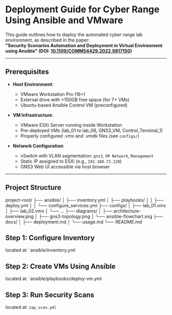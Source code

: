 # Deployment Guide for Cyber Range Using Ansible and VMware

This guide outlines how to deploy the automated cyber range lab environment, as described in the paper:  
**"Security Scenarios Automation and Deployment in Virtual Environment using Ansible" (DOI: [10.1109/COMM54429.2022.9817150](https://doi.org/10.1109/COMM54429.2022.9817150))**

---

## Prerequisites

- **Host Environment**:  
  - VMware Workstation Pro (16+)
  - External drive with >150GB free space (for 7+ VMs)
  - Ubuntu-based Ansible Control VM (preconfigured)

- **VM Infrastructure**:  
  - VMware ESXi Server running inside Workstation
  - Pre-deployed VMs (lab_01 to lab_06, GNS3_VM, Control_Terminal_1)
  - Properly configured .vmx and .vmdk files (see `configs/`)

- **Network Configuration**:  
  - vSwitch with VLAN segmentation: `gns3`, `VM Network`, `Management`
  - Static IP assigned to ESXi (e.g., `192.168.72.128`)
  - GNS3 Web UI accessible via host browser

---

## Project Structure

project-root/
├── ansible/
│ ├── inventory.yml
│ ├── playbooks/
│ │ ├── deploy.yml
│ │ └── configure_services.yml
├── configs/
│ ├── lab_01.vmx
│ ├── lab_02.vmx
│ └── ...
├── diagrams/
│ ├── architecture-overview.png
│ ├── gns3-topology.png
│ └── ansible-flowchart.svg
├── docs/
│ ├── deployment.md
│ └── usage.md
└── README.md

## Step 1: Configure Inventory
located at: `ansible/inventory.yml

## Step 2: Create VMs Using Ansible
located at: `ansible/playbooks/deploy-vm.yml

## Step 3: Run Security Scans
located at: `zap_scan.yml`